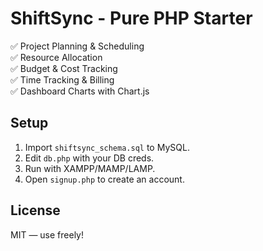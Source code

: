 
# ShiftSync - Pure PHP Starter

✅ Project Planning & Scheduling  
✅ Resource Allocation  
✅ Budget & Cost Tracking  
✅ Time Tracking & Billing  
✅ Dashboard Charts with Chart.js

## Setup

1. Import `shiftsync_schema.sql` to MySQL.
2. Edit `db.php` with your DB creds.
3. Run with XAMPP/MAMP/LAMP.
4. Open `signup.php` to create an account.

## License

MIT — use freely!
